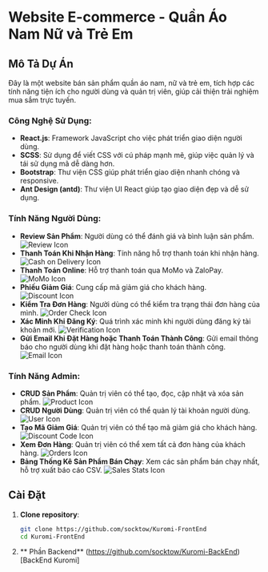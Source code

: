 # Website E-commerce - Quần Áo Nam Nữ và Trẻ Em

## Mô Tả Dự Án

Đây là một website bán sản phẩm quần áo nam, nữ và trẻ em, tích hợp các tính năng tiện ích cho người dùng và quản trị viên, giúp cải thiện trải nghiệm mua sắm trực tuyến.

### Công Nghệ Sử Dụng:
- **React.js**: Framework JavaScript cho việc phát triển giao diện người dùng.
- **SCSS**: Sử dụng để viết CSS với cú pháp mạnh mẽ, giúp việc quản lý và tái sử dụng mã dễ dàng hơn.
- **Bootstrap**: Thư viện CSS giúp phát triển giao diện nhanh chóng và responsive.
- **Ant Design (antd)**: Thư viện UI React giúp tạo giao diện đẹp và dễ sử dụng.

### Tính Năng Người Dùng:
- **Review Sản Phẩm**: Người dùng có thể đánh giá và bình luận sản phẩm. ![Review Icon](https://path-to-your-image/review-icon.png)
- **Thanh Toán Khi Nhận Hàng**: Tính năng hỗ trợ thanh toán khi nhận hàng. ![Cash on Delivery Icon](https://path-to-your-image/cash-on-delivery-icon.png)
- **Thanh Toán Online**: Hỗ trợ thanh toán qua MoMo và ZaloPay. ![MoMo Icon](https://path-to-your-image/momo-icon.png)
- **Phiếu Giảm Giá**: Cung cấp mã giảm giá cho khách hàng. ![Discount Icon](https://path-to-your-image/discount-icon.png)
- **Kiểm Tra Đơn Hàng**: Người dùng có thể kiểm tra trạng thái đơn hàng của mình. ![Order Check Icon](https://path-to-your-image/order-check-icon.png)
- **Xác Minh Khi Đăng Ký**: Quá trình xác minh khi người dùng đăng ký tài khoản mới. ![Verification Icon](https://path-to-your-image/verification-icon.png)
- **Gửi Email Khi Đặt Hàng hoặc Thanh Toán Thành Công**: Gửi email thông báo cho người dùng khi đặt hàng hoặc thanh toán thành công. ![Email Icon](https://path-to-your-image/email-icon.png)

### Tính Năng Admin:
- **CRUD Sản Phẩm**: Quản trị viên có thể tạo, đọc, cập nhật và xóa sản phẩm. ![Product Icon](https://path-to-your-image/product-icon.png)
- **CRUD Người Dùng**: Quản trị viên có thể quản lý tài khoản người dùng. ![User Icon](https://path-to-your-image/user-icon.png)
- **Tạo Mã Giảm Giá**: Quản trị viên có thể tạo mã giảm giá cho khách hàng. ![Discount Code Icon](https://path-to-your-image/discount-code-icon.png)
- **Xem Đơn Hàng**: Quản trị viên có thể xem tất cả đơn hàng của khách hàng. ![Orders Icon](https://path-to-your-image/orders-icon.png)
- **Bảng Thống Kê Sản Phẩm Bán Chạy**: Xem các sản phẩm bán chạy nhất, hỗ trợ xuất báo cáo CSV. ![Sales Stats Icon](https://path-to-your-image/sales-stats-icon.png)

## Cài Đặt

1. **Clone repository**:
   ```bash
   git clone https://github.com/socktow/Kuromi-FrontEnd
   cd Kuromi-FrontEnd
2. ** Phần Backend**
   (https://github.com/socktow/Kuromi-BackEnd) [BackEnd Kuromi]
